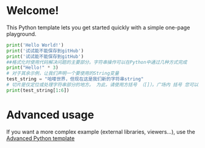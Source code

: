# Welcome!

This Python template lets you get started quickly with a simple one-page playground.

```python runnable
print('Hello World!')
print('试试能不能保存到gitHub')
print('试试能不能保存到gitHub')
##格式化时使用代码解决问题的主要部分。字符串操作可以在Python中通过几种方式完成
print("Hello!" * 3)
# 对于其余示例，让我们声明一个要使用的String变量
test_string = "哈喽世界，但现在这是我们新的字符串string"
# 切片是仅定位或处理字符串部分的地方。 为此，请使用方括号 （[]）。广场内 括号 您可以设置开始、停止和步长。或在其他 单词、起点、终点以及计数多少
print(test_string[1:6])

```

# Advanced usage

If you want a more complex example (external libraries, viewers...), use the [Advanced Python template](https://tech.io/select-repo/429)
